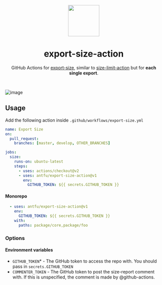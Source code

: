 <p align='center'>
  <img src='https://avatars0.githubusercontent.com/u/44036562?s=200&v=4' width='100'>
</p>

<h1 align='center'>export-size-action</h1>

<p align='center'>
  GitHub Actions for <a href='https://github.com/antfu/export-size'>export-size</a>, similar to <a href='https://github.com/andresz1/size-limit-action'>size-limit-action</a> but for <b>each single export</b>.
</p>

<br>

![image](https://user-images.githubusercontent.com/11247099/98110849-b1d28600-1eda-11eb-9fae-c0ed2216f5b1.png)

## Usage

Add the following action inside `.github/workflows/export-size.yml`

```yaml
name: Export Size
on:
  pull_request:
    branches: [master, develop, OTHER_BRANCHES]

jobs:
  size:
    runs-on: ubuntu-latest
    steps:
      - uses: actions/checkout@v2
      - uses: antfu/export-size-action@v1
        env:
          GITHUB_TOKEN: ${{ secrets.GITHUB_TOKEN }}
```

#### Monorepo

```yaml
  - uses: antfu/export-size-action@v1
    env:
      GITHUB_TOKEN: ${{ secrets.GITHUB_TOKEN }}
    with:
      paths: package/core,package/foo
```

### Options

#### Environment variables
- `GITHUB_TOKEN`* - The GitHub token to access the repo with. You should pass in `secrets.GITHUB_TOKEN`
- `COMMENTER_TOKEN` - The GitHub token to post the size-report comment with. If this is unspecified, the comment is made by @github-actions.
